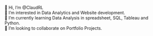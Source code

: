 👋 Hi, I’m @ClaudRL  
👀 I’m interested in Data Analytics and Website development.  
🌱 I’m currently learning Data Analysis in spreadsheet, SQL, Tableau and Python.  
💞️ I’m looking to collaborate on Portfolio Projects.  

<!---
ClaudRL/ClaudRL is a ✨ special ✨ repository because its `README.md` (this file) appears on your GitHub profile.
You can click the Preview link to take a look at your changes.
--->
